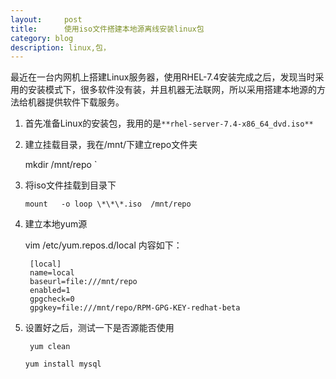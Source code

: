 ```yaml
---
layout:     post
title:      使用iso文件搭建本地源离线安装linux包
category: blog
description: linux,包，
---
```


最近在一台内网机上搭建Linux服务器，使用RHEL-7.4安装完成之后，发现当时采用的安装模式下，很多软件没有装，并且机器无法联网，所以采用搭建本地源的方法给机器提供软件下载服务。
1. 首先准备Linux的安装包，我用的是`**rhel-server-7.4-x86_64_dvd.iso**`

2.  建立挂载目录，我在/mnt/下建立repo文件夹

	mkdir /mnt/repo `
3. 将iso文件挂载到目录下

	``mount   -o loop \*\*\*.iso  /mnt/repo ``
4. 建立本地yum源

	vim /etc/yum.repos.d/local
	内容如下：

		[local]
		name=local
		baseurl=file:///mnt/repo
		enabled=1
		gpgcheck=0
		gpgkey=file:///mnt/repo/RPM-GPG-KEY-redhat-beta
5. 设置好之后，测试一下是否源能否使用

		yum clean
	`yum install mysql`

